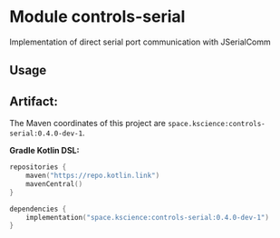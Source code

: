 # Module controls-serial

Implementation of direct serial port communication with JSerialComm

## Usage

## Artifact:

The Maven coordinates of this project are `space.kscience:controls-serial:0.4.0-dev-1`.

**Gradle Kotlin DSL:**
```kotlin
repositories {
    maven("https://repo.kotlin.link")
    mavenCentral()
}

dependencies {
    implementation("space.kscience:controls-serial:0.4.0-dev-1")
}
```
